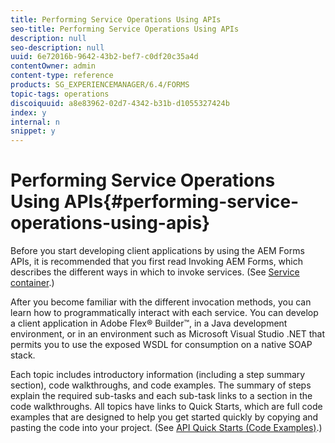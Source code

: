```yaml
---
title: Performing Service Operations Using APIs
seo-title: Performing Service Operations Using APIs
description: null
seo-description: null
uuid: 6e72016b-9642-43b2-bef7-c0df20c35a4d
contentOwner: admin
content-type: reference
products: SG_EXPERIENCEMANAGER/6.4/FORMS
topic-tags: operations
discoiquuid: a8e83962-02d7-4342-b31b-d1055327424b
index: y
internal: n
snippet: y
---
```


# Performing Service Operations Using APIs{#performing-service-operations-using-apis}

Before you start developing client applications by using the AEM Forms APIs, it is recommended that you first read Invoking AEM Forms, which describes the different ways in which to invoke services. (See [Service container](/programming-with-aem-forms/service-container#service_container).)

After you become familiar with the different invocation methods, you can learn how to programmatically interact with each service. You can develop a client application in Adobe Flex® Builder™, in a Java development environment, or in an environment such as Microsoft Visual Studio .NET that permits you to use the exposed WSDL for consumption on a native SOAP stack.

Each topic includes introductory information (including a step summary section), code walkthroughs, and code examples. The summary of steps explain the required sub-tasks and each sub-task links to a section in the code walkthroughs. All topics have links to Quick Starts, which are full code examples that are designed to help you get started quickly by copying and pasting the code into your project. (See [API Quick Starts (Code Examples)](/programming-with-aem-forms/#java_api_soap_quick_start_code_examples).)
